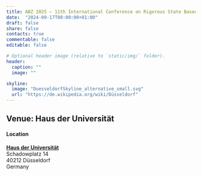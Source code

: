 ```yaml
---
title: ABZ 2025 – 11th International Conference on Rigorous State Based Methods
date:  "2024-09-17T00:00:00+01:00"
draft: false
share: false
contacts: true
commentable: false
editable: false

# Optional header image (relative to `static/img/` folder).
header:
  caption: ""
  image: ""

skyline: 
  image: "DuesseldorfSkyline_alternative_small.svg"
  url: "https://de.wikipedia.org/wiki/Düsseldorf"
---
```


## Venue: Haus der Universität

#### Location
[**Haus der Universität**](https://www.hdu.hhu.de/en) <br>
Schadowplatz 14<br>
40212 Düsseldorf  <br>
Germany <br>

